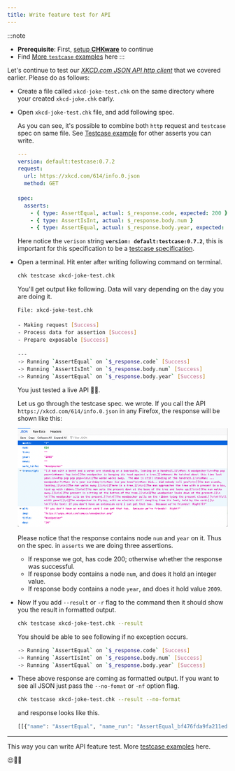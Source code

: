 ```yaml
---
title: Write feature test for API
---
```


:::note

- **Prerequisite**: First, [setup **CHKware**](/setup) to continue
- Find [More `testcase` examples](/examples/testcase-examples) here
  :::

Let's continue to test our [_XKCD.com JSON API http client_](/tutorials/http-client) that we covered earlier. Please do as follows:

- Create a file called `xkcd-joke-test.chk` on the same directory where your created `xkcd-joke.chk` early.
- Open `xkcd-joke-test.chk` file, and add following spec.

  As you can see, it's possible to combine both `http` request and `testcase` spec on same file. See [Testcase example](/examples/testcase-examples) for other asserts you can write.

  ```yaml
  ---
  version: default:testcase:0.7.2
  request:
    url: https://xkcd.com/614/info.0.json
    method: GET

  spec:
    asserts:
      - { type: AssertEqual, actual: $_response.code, expected: 200 }
      - { type: AssertIsInt, actual: $_response.body.num }
      - { type: AssertEqual, actual: $_response.body.year, expected: 2009 }
  ```

  Here notice the `verison` string **`version: default:testcase:0.7.2`**, this is important for this specification to be a [testcase specification](/references/testcase-reference).

- Open a terminal. Hit enter after writing following command on terminal.

  ```bash
  chk testcase xkcd-joke-test.chk
  ```

  You'll get output like following. Data will vary depending on the day you are doing it.

  ```bash
  File: xkcd-joke-test.chk

  - Making request [Success]
  - Process data for assertion [Success]
  - Prepare exposable [Success]

  ---
  -> Running `AssertEqual` on `$_response.code` [Success]
  -> Running `AssertIsInt` on `$_response.body.num` [Success]
  -> Running `AssertEqual` on `$_response.body.year` [Success]
  ```

  You just tested a live API :rocket::star2:.

  Let us go through the testcase spec. we wrote. If you call the API `https://xkcd.com/614/info.0.json` in any Firefox, the response will be shown like this:

  ![xkcd.com response](../assets/http-resp-xkcdcom.png)

  Please notice that the response contains node `num` and `year` on it. Thus on the spec. in `asserts` we are doing three assertions.

  - If response we got, has code 200; otherwise whether the response was successful.
  - If response body contains a node `num`, and does it hold an integer value.
  - If response body contains a node `year`, and does it hold value `2009`.

- Now If you add `--result` or `-r` flag to the command then it should show you the result in formatted output.

  ```bash
  chk testcase xkcd-joke-test.chk --result
  ```

  You should be able to see following if no exception occurs.

  ```bash
  -> Running `AssertEqual` on `$_response.code` [Success]
  -> Running `AssertIsInt` on `$_response.body.num` [Success]
  -> Running `AssertEqual` on `$_response.body.year` [Success]
  ```

- These above response are coming as formatted output. If you want to see all JSON just pass the `--no-fomat` or `-nf` option flag.

  ```bash
  chk testcase xkcd-joke-test.chk --result --no-format
  ```

  and response looks like this.

  ```bash
  [[{"name": "AssertEqual", "name_run": "AssertEqual_bf476fda9fa211ed8f6dca2350850d2e", "actual_original": "$_response.code", "is_success": true, "message": "", "assert_fn": ""}, {"name": "AssertIsInt", "name_run": "AssertIsInt_bf4783309fa211ed8f6dca2350850d2e", "actual_original": "$_response.body.num", "is_success": true, "message": "", "assert_fn": ""}, {"name": "AssertEqual", "name_run": "AssertEqual_bf4784709fa211ed8f6dca2350850d2e", "actual_original": "$_response.body.year", "is_success": true, "message": "", "assert_fn": ""}]]
  ```

---

This way you can write API feature test. More [testcase examples](/examples/testcase-examples) here.

:wink::tada::confetti_ball:
